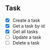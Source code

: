 ## Task
- [x] Create a task
- [x] Get a task by id
- [x] Get all tasks
- [ ] Update a task
- [ ] Delete a task